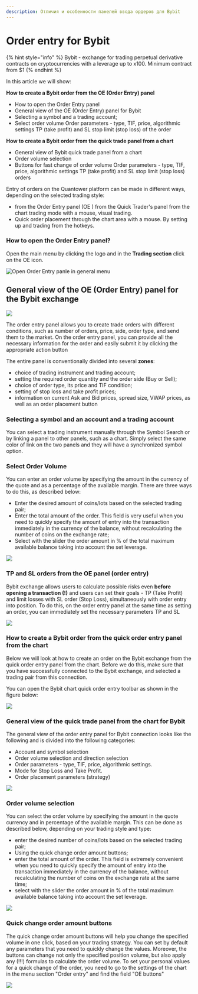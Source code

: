 ```yaml
---
description: Отличия и особенности панелей ввода ордеров для Bybit
---
```


# Order entry for Bybit

{% hint style="info" %}
Bybit - exchange for trading perpetual derivative contracts on cryptocurrencies with a leverage up to x100. Minimum contract from $1
{% endhint %}

In this article we will show: 

**How to create a Bybit order from the OE \(Order Entry\) panel** 

* How to open the Order Entry panel
* General view of the OE \(Order Entry\) panel for Bybit
* Selecting a symbol and a trading account;
*  Select order volume Order parameters - type, TIF, price, algorithmic settings TP \(take profit\) and SL stop limit \(stop loss\) of the order

**How to create a Bybit order from the quick trade panel from a chart** 

* General view of Bybit quick trade panel from a chart 
* Order volume selection 
* Buttons for fast change of order volume Order parameters - type, TIF, price, algorithmic settings TP \(take profit\) and SL stop limit \(stop loss\) orders

Entry of orders on the Quantower platform can be made in different ways, depending on the selected trading style: 

* from the Order Entry panel \(OE \) from the Quick Trader's panel from the chart trading mode with a mouse, visual trading. 
* Quick order placement through the chart area with a mouse. By setting up and trading from the hotkeys.

### How to open the Order Entry panel?

Open the main menu by clicking the logo and in the **Trading section** click on the OE icon.

![Open Order Entry panle in general menu](../../.gitbook/assets/oe-general.png)

## General view of the OE \(Order Entry\) panel for the Bybit exchange

![](../../.gitbook/assets/image%20%28273%29.png)

The order entry panel allows you to create trade orders with different conditions, such as number of orders, price, side, order type, and send them to the market. On the order entry panel, you can provide all the necessary information for the order and easily submit it by clicking the appropriate action button

The entire panel is conventionally divided into several **zones**:

* choice of trading instrument and trading account;
* setting the required order quantity and the order side \(Buy or Sell\);
* choice of order type, its price and TIF condition;
* setting of stop loss and take profit prices;
* information on current Ask and Bid prices, spread size, VWAP prices, as well as an order placement button

### Selecting a symbol and an account and a trading account

 You can select a trading instrument manually through the Symbol Search or by linking a panel to other panels, such as a chart. Simply select the same color of link on the two panels and they will have a synchronized symbol option. 

### Select Order Volume

 You can enter an order volume by specifying the amount in the currency of the quote and as a percentage of the available margin. There are three ways to do this, as described below:

* Enter the desired amount of coins/lots based on the selected trading pair;
* Enter the total amount of the order. This field is very useful when you need to quickly specify the amount of entry into the transaction immediately in the currency of the balance, without recalculating the number of coins on the exchange rate; 
* Select with the slider the order amount in % of the total maximum available balance taking into account the set leverage.

![](../../.gitbook/assets/image%20%28282%29.png)

### TP and SL orders from the OE panel \(order entry\)

 Bybit exchange allows users to calculate possible risks even **before opening a transaction \(!\)** and users can set their goals - TP \(Take Profit\) and limit losses with SL order \(Stop Loss\), simultaneously with order entry into position. To do this, on the order entry panel at the same time as setting an order, you can immediately set the necessary parameters TP and SL

![](../../.gitbook/assets/image%20%28284%29.png)

### How to create a Bybit order from the quick order entry panel from the chart 

Below we will look at how to create an order on the Bybit exchange from the quick order entry panel from the chart. Before we do this, make sure that you have successfully connected to the Bybit exchange, and selected a trading pair from this connection.

You can open the Bybit chart quick order entry toolbar as shown in the figure below:

![](../../.gitbook/assets/image%20%28272%29.png)

### General view of the quick trade panel from the chart for Bybit

 The general view of the order entry panel for Bybit connection looks like the following and is divided into the following categories: 

* Account and symbol selection 
* Order volume selection and direction selection
* Order parameters - type, TIF, price, algorithmic settings. 
* Mode for Stop Loss and Take Profit. 
* Order placement parameters \(strategy\)

![](../../.gitbook/assets/image%20%28274%29.png)

### Order volume selection 

You can select the order volume by specifying the amount in the quote currency and in percentage of the available margin. This can be done as described below, depending on your trading style and type:

* enter the desired number of coins/lots based on the selected trading pair; 
* Using the quick change order amount buttons; 
* enter the total amount of the order. This field is extremely convenient when you need to quickly specify the amount of entry into the transaction immediately in the currency of the balance, without recalculating the number of coins on the exchange rate at the same time; 
* select with the slider the order amount in % of the total maximum available balance taking into account the set leverage.

![](../../.gitbook/assets/image%20%28268%29.png)

### Quick change order amount buttons 

The quick change order amount buttons will help you change the specified volume in one click, based on your trading strategy. You can set by default any parameters that you need to quickly change the values. Moreover, the buttons can change not only the specified position volume, but also apply any \(!!!\) formulas to calculate the order volume. To set your personal values for a quick change of the order, you need to go to the settings of the chart in the menu section "Order entry" and find the field "OE buttons"

![](../../.gitbook/assets/image%20%28283%29.png)


